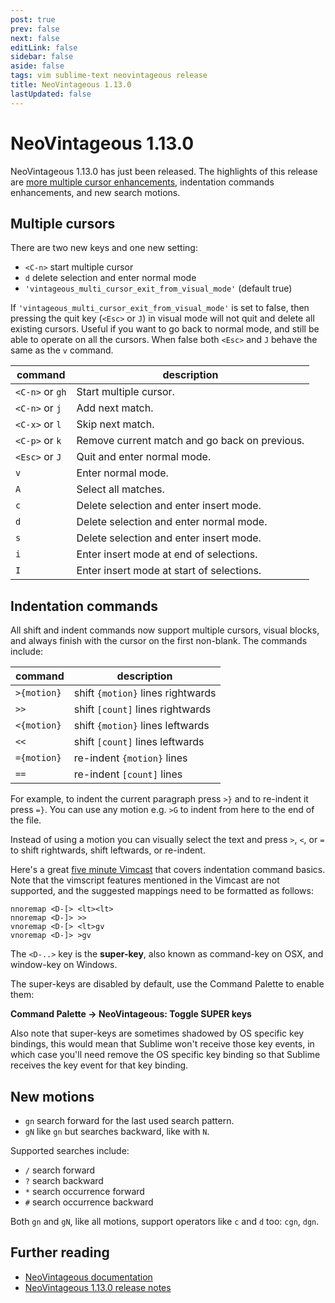 ```yaml
---
post: true
prev: false
next: false
editLink: false
sidebar: false
aside: false
tags: vim sublime-text neovintageous release
title: NeoVintageous 1.13.0
lastUpdated: false
---
```


# NeoVintageous 1.13.0

NeoVintageous 1.13.0 has just been released. The highlights of this release are [more multiple cursor enhancements](/2019/05/09/neovintageous-1.12.0/), indentation commands enhancements, and new search motions.

## Multiple cursors

There are two new keys and one new setting:

* `<C-n>` start multiple cursor
* `d` delete selection and enter normal mode
* `'vintageous_multi_cursor_exit_from_visual_mode'` (default true)

If `'vintageous_multi_cursor_exit_from_visual_mode'` is set to false, then pressing the quit key (`<Esc>` or `J`) in visual mode will not quit and delete all existing cursors. Useful if you want to go back to normal mode, and still be able to operate on all the cursors. When false both `<Esc>` and `J` behave the same as the `v` command.

command | description
------- | -----------
`<C-n>` or `gh` | Start multiple cursor.
`<C-n>` or `j` | Add next match.
`<C-x>` or `l` | Skip next match.
`<C-p>` or `k` | Remove current match and go back on previous.
`<Esc>` or `J` | Quit and enter normal mode.
`v` | Enter normal mode.
`A` | Select all matches.
`c` | Delete selection and enter insert mode.
`d` | Delete selection and enter normal mode.
`s` | Delete selection and enter insert mode.
`i` | Enter insert mode at end of selections.
`I` | Enter insert mode at start of selections.

## Indentation commands

All shift and indent commands now support multiple cursors, visual blocks, and always finish with the cursor on the first non-blank. The commands include:

command | description
------- | -----------
`>{motion}` | shift `{motion}` lines rightwards
`>>` | shift `[count]` lines rightwards
`<{motion}` | shift `{motion}` lines leftwards
`<<` | shift `[count]` lines leftwards
`={motion}` | re-indent `{motion}` lines
`==` | re-indent `[count]` lines

For example, to indent the current paragraph press `>}` and to re-indent it press `=}`. You can use any motion e.g. `>G` to indent from here to the end of the file.

Instead of using a motion you can visually select the text and press `>`, `<`, or `=` to shift rightwards, shift leftwards, or re-indent.

Here's a great [five minute Vimcast](http://vimcasts.org/episodes/indentation-commands/) that covers indentation command basics. Note that the vimscript features mentioned in the Vimcast are not supported, and the suggested mappings need to be formatted as follows:

```vim
nnoremap <D-[> <lt><lt>
nnoremap <D-]> >>
vnoremap <D-[> <lt>gv
vnoremap <D-]> >gv
```

The `<D-..>` key is the **super-key**, also known as command-key on OSX, and window-key on Windows.

The super-keys are disabled by default, use the Command Palette to enable them:

**Command Palette → NeoVintageous: Toggle SUPER keys**

Also note that super-keys are sometimes shadowed by OS specific key bindings, this would mean that Sublime won't receive those key events, in which case you'll need remove the OS specific key binding so that Sublime receives the key event for that key binding.

## New motions

* `gn` search forward for the last used search pattern.
* `gN` like `gn` but searches backward, like with `N`.

Supported searches include:

* `/` search forward
* `?` search backward
* `*` search occurrence forward
* `#` search occurrence backward

Both `gn` and `gN`, like all motions, support operators like `c` and `d` too: `cgn`, `dgn`.

## Further reading

* [NeoVintageous documentation](https://neovintageous.github.io/)
* [NeoVintageous 1.13.0 release notes](https://github.com/NeoVintageous/NeoVintageous/releases/tag/1.13.0)
